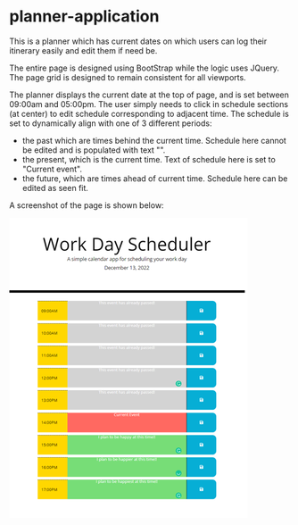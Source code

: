 # planner-application
This is a planner which has current dates  on which users can log their itinerary easily and edit them if need be.

The entire page is designed using BootStrap while the logic uses JQuery. The page grid is designed to remain consistent
for all viewports. 

The planner displays the current date at the top of page, and is set between 09:00am and 05:00pm. The user simply needs to
click in schedule sections (at center) to edit schedule corresponding to adjacent time. The schedule is set to dynamically align with one of
3 different periods:

 * the past which are times behind the current time. Schedule here cannot be edited and is populated with text "".
 * the present, which is the current time. Text of schedule here is set to "Current event".
 * the future, which are times ahead of current time. Schedule here can be edited as seen fit.
 
 A screenshot of the page is shown below:
 
 <img src = "./assets/images/127.0.0.1_5500_index.html.png" alt="schedule-planner-screenshot">
 
 
 

